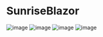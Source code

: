 # SunriseBlazor
![image](https://user-images.githubusercontent.com/50366078/211149940-f915f865-a789-4ecb-aab2-f4e9e5ebdcb3.png)
![image](https://user-images.githubusercontent.com/50366078/211149951-63fbabaa-4774-4c9e-8cbf-19ecb3e50ebd.png)
![image](https://user-images.githubusercontent.com/50366078/211149964-6c254194-4e93-419d-a39e-6f9a151ed881.png)
![image](https://user-images.githubusercontent.com/50366078/211149970-97f56d0a-c12a-46bb-a935-3523ed1576b2.png)


